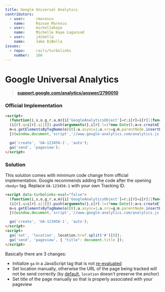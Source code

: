 ```yaml
---
title: Google Universal Analytics
contributors:
  - user:     rmarescu
    name:     Razvan Marescu
  - user:     michellekaye
    name:     Michelle Kaye Lagunsad
  - user:     jdibella
    name:     Jake DiBella
issues:
  - repo:     rails/turbolinks
    number:   166
---
```


# Google Universal Analytics

> **[support.google.com/analytics/answer/2790010](https://support.google.com/analytics/answer/2790010?hl=en)**

### Official Implementation

```html
<script>
  (function(i,s,o,g,r,a,m){i['GoogleAnalyticsObject']=r;i[r]=i[r]||function(){
  (i[r].q=i[r].q||[]).push(arguments)},i[r].l=1*new Date();a=s.createElement(o),
  m=s.getElementsByTagName(o)[0];a.async=1;a.src=g;m.parentNode.insertBefore(a,m)
  })(window,document,'script','//www.google-analytics.com/analytics.js','ga');

  ga('create', 'UA-123456-1', 'auto');
  ga('send', 'pageview');
</script>
```

### Solution

This solution comes with minimum code change from official implementation. Google recommends adding the code after the opening `<body>` tag. Replace `UA-123456-1` with your own Tracking ID.

```html
<script data-turbolinks-eval="false">
  (function(i,s,o,g,r,a,m){i['GoogleAnalyticsObject']=r;i[r]=i[r]||function(){
  (i[r].q=i[r].q||[]).push(arguments)},i[r].l=1*new Date();a=s.createElement(o),
  m=s.getElementsByTagName(o)[0];a.async=1;a.src=g;m.parentNode.insertBefore(a,m)
  })(window,document,'script','//www.google-analytics.com/analytics.js','ga');

  ga('create', 'UA-123456-1', 'auto');
</script>
<script>
  ga('set', 'location', location.href.split('#')[0]);
  ga('send', 'pageview', { "title": document.title });
</script>
```

Basically there are 3 changes:

* Initialize `ga` in a JavaScript tag that is not [re-evaluated](https://github.com/rails/turbolinks#evaluating-script-tags)
* Set location manually, otherwise the URL of the page being tracked will not be send correctly (by [default](https://developers.google.com/analytics/devguides/collection/analyticsjs/pages), `location` doesn't preserve the anchor)
* Set title of the page manually so that is properly associated with your pageview
